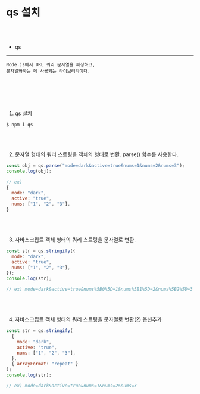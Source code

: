 # qs 설치

<br/><br/>

- qs

---

```
Node.js에서 URL 쿼리 문자열을 파싱하고,
문자열화하는 데 사용되는 라이브러리이다.
```

<br/>
<br/>
<br/>
<br/>

1. qs 설치

```npm
$ npm i qs
```

<br/>
<br/>

2. 문자열 형태의 쿼리 스트링을 객체의 형태로 변환. parse() 함수를 사용한다.

```javascript
const obj = qs.parse("mode=dark&active=true&nums=1&nums=2&nums=3");
console.log(obj);

// ex)
{
  mode: "dark",
  active: "true",
  nums: ["1", "2", "3"],
}
```

<br/>
<br/>

3. 자바스크립트 객체 형태의 쿼리 스트링을 문자열로 변환.

```javascript
const str = qs.stringify({
  mode: "dark",
  active: "true",
  nums: ["1", "2", "3"],
});
console.log(str);

// ex) mode=dark&active=true&nums%5B0%5D=1&nums%5B1%5D=2&nums%5B2%5D=3
```

<br/>
<br/>

4. 자바스크립트 객체 형태의 쿼리 스트링을 문자열로 변환(2) 옵션추가

```javascript
const str = qs.stringify(
  {
    mode: "dark",
    active: "true",
    nums: ["1", "2", "3"],
  },
  { arrayFormat: "repeat" }
);
console.log(str);

// ex) mode=dark&active=true&nums=1&nums=2&nums=3
```
